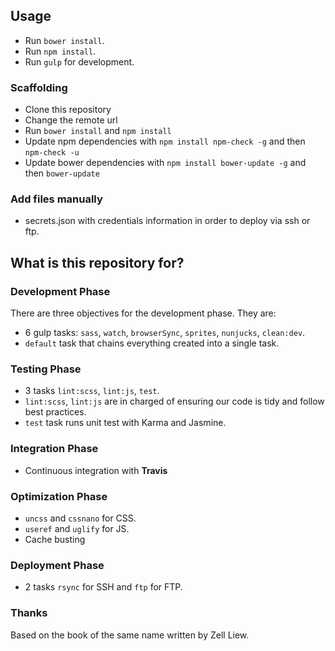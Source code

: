 ## Usage ##

* Run `bower install`.
* Run `npm install`.
* Run `gulp` for development.

### Scaffolding ###

* Clone this repository
* Change the remote url
* Run `bower install` and `npm install`
* Update npm dependencies with `npm install npm-check -g` and then `npm-check -u`
* Update bower dependencies with `npm install bower-update -g` and then `bower-update`

### Add files manually ###

* secrets.json with credentials information in order to deploy via ssh or ftp.

## What is this repository for? ##

### Development Phase ###

There are three objectives for the development phase. They are:

* 6 gulp tasks: `sass`, `watch`, `browserSync`, `sprites`, `nunjucks`, `clean:dev`.
* `default` task that chains everything created into a single task.

### Testing Phase ###

* 3 tasks `lint:scss`, `lint:js`, `test`.
* `lint:scss`, `lint:js` are in charged of ensuring our code is tidy and follow best practices.
* `test` task runs unit test with Karma and Jasmine.

### Integration Phase ###

* Continuous integration with **Travis**

### Optimization Phase ###

* `uncss` and `cssnano` for CSS.
* `useref` and `uglify` for JS.
* Cache busting

### Deployment Phase ###

* 2 tasks `rsync` for SSH and `ftp` for FTP.


### Thanks ###

Based on the book of the same name written by Zell Liew.
